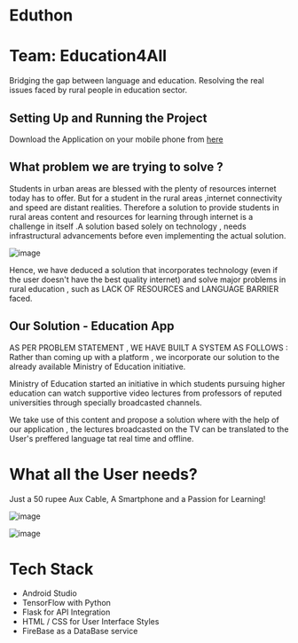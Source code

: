 # Eduthon 
# Team: Education4All

Bridging the gap between language and education. Resolving the real issues faced by rural people in education sector.

 ## Setting Up and Running the Project
 Download the Application on your mobile phone from [here](https://github.com/neeraj0403/Education4All/blob/apk/app-debug.apk) 

 ## What problem we are trying to solve ? <br/>
 Students in urban areas are blessed with the plenty of resources internet today has to offer. But for a student in the rural areas ,internet connectivity and speed are distant realities. Therefore a solution to provide students in rural areas content and resources for learning through internet is a challenge in itself .A solution based solely on technology , needs infrastructural advancements before even implementing the actual solution.
 
 ![image](https://github.com/anna4j/Hackathon59/blob/master/reasonedu.jpeg)
 
Hence, we have deduced a solution that incorporates technology (even if the user doesn't have the best quality internet) and solve major problems in rural education , such as LACK OF RESOURCES and LANGUAGE BARRIER faced.


## Our Solution - Education App
AS PER PROBLEM STATEMENT , WE HAVE BUILT A SYSTEM AS FOLLOWS :
Rather than coming up with a platform , we incorporate our solution to the already available Ministry of Education initiative.

Ministry of Education started an initiative in which students pursuing higher education can watch supportive video lectures from professors of reputed universities through specially broadcasted channels.

We take use of this content and propose a solution where with the help of our application , the lectures broadcasted on the TV can be translated to the User's preffered language tat real time and offline.

# What all the User needs?
Just a 50 rupee Aux Cable, A Smartphone and a Passion for Learning!

![image](https://github.com/anna4j/Hackathon59/blob/master/benefitsedu.jpeg)

![image](https://github.com/anna4j/Hackathon59/blob/master/implementationedu.jpeg)

# Tech Stack
 - Android Studio
 - TensorFlow with Python 
 - Flask for API Integration
 - HTML / CSS for User Interface Styles
 - FireBase as a DataBase service
